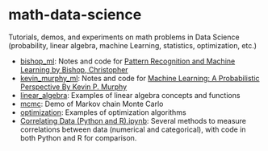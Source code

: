 # math-data-science
Tutorials, demos, and experiments on math problems in Data Science (probability, linear algebra, machine Learning, statistics, optimization, etc.)
- [bishop_ml](https://github.com/yang-zhang/math-data-science/tree/master/bishop_ml): Notes and code for [Pattern Recognition and Machine Learning by Bishop, Christopher](http://www.springer.com/us/book/9780387310732)
- [kevin_murphy_ml](https://github.com/yang-zhang/math-data-science/tree/master/kevin_murphy_ml): Notes and code for [Machine Learning: A Probabilistic Perspective By Kevin P. Murphy](https://mitpress.mit.edu/books/machine-learning-0)
- [linear_algebra](https://github.com/yang-zhang/math-data-science/tree/master/linear_algebra): Examples of linear algebra concepts and functions
- [mcmc](https://github.com/yang-zhang/math-data-science/tree/master/mcmc): Demo of Markov chain Monte Carlo
- [optimization](https://github.com/yang-zhang/math-data-science/tree/master/optimization): Examples of optimization algorithms
- [Correlating Data (Python and R).ipynb](https://github.com/yang-zhang/math-data-science/blob/master/Correlating%20Data%20(Python%20and%20R).ipynb): Several methods to measure correlations between data (numerical and categorical), with code in both Python and R for comparison.

